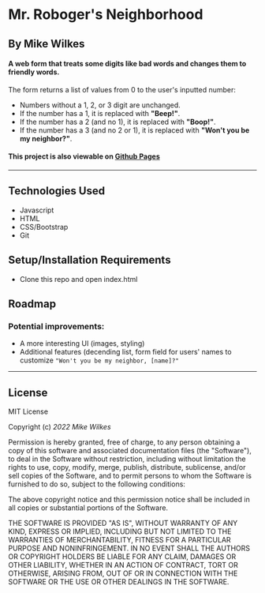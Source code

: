 # Mr. Roboger's Neighborhood

## By Mike Wilkes

#### A web form that treats some digits like bad words and changes them to friendly words.
The form returns a list of values from 0 to the user's inputted number:
* Numbers without a 1, 2, or 3 digit are unchanged. 
* If the number has a 1, it is replaced with **"Beep!"**.
* If the number has a 2 (and no 1), it is replaced with **"Boop!"**.
* If the number has a 3 (and no 2 or 1), it is replaced with **"Won't you be my neighbor?"**. 

#### This project is also viewable on [Github Pages](https://melkes.github.io/mr-roboger/)
---

## Technologies Used

* Javascript
* HTML
* CSS/Bootstrap
* Git

## Setup/Installation Requirements

* Clone this repo and open index.html

## Roadmap
### Potential improvements:
* A more interesting UI (images, styling)
* Additional features (decending list, form field for users' names to customize `"Won't you be my neighbor, [name]?"`
---
## License

MIT License

Copyright (c) _2022_ _Mike Wilkes_ 

Permission is hereby granted, free of charge, to any person obtaining a copy
of this software and associated documentation files (the "Software"), to deal
in the Software without restriction, including without limitation the rights
to use, copy, modify, merge, publish, distribute, sublicense, and/or sell
copies of the Software, and to permit persons to whom the Software is
furnished to do so, subject to the following conditions:

The above copyright notice and this permission notice shall be included in all
copies or substantial portions of the Software.

THE SOFTWARE IS PROVIDED "AS IS", WITHOUT WARRANTY OF ANY KIND, EXPRESS OR
IMPLIED, INCLUDING BUT NOT LIMITED TO THE WARRANTIES OF MERCHANTABILITY,
FITNESS FOR A PARTICULAR PURPOSE AND NONINFRINGEMENT. IN NO EVENT SHALL THE
AUTHORS OR COPYRIGHT HOLDERS BE LIABLE FOR ANY CLAIM, DAMAGES OR OTHER
LIABILITY, WHETHER IN AN ACTION OF CONTRACT, TORT OR OTHERWISE, ARISING FROM,
OUT OF OR IN CONNECTION WITH THE SOFTWARE OR THE USE OR OTHER DEALINGS IN THE
SOFTWARE.